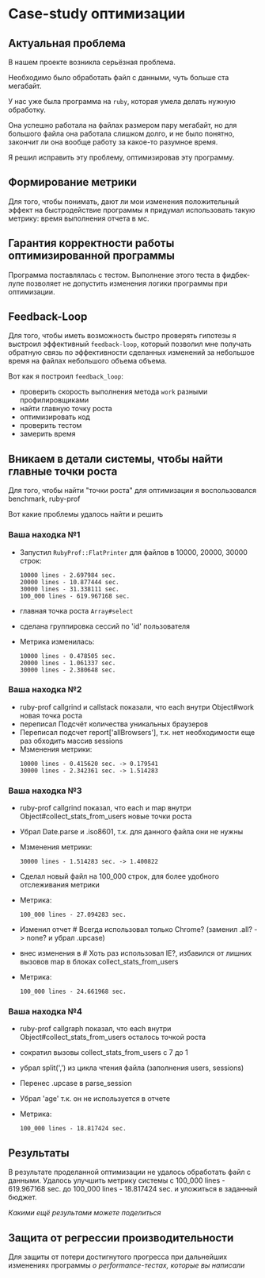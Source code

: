 # Case-study оптимизации

## Актуальная проблема
В нашем проекте возникла серьёзная проблема.

Необходимо было обработать файл с данными, чуть больше ста мегабайт.

У нас уже была программа на `ruby`, которая умела делать нужную обработку.

Она успешно работала на файлах размером пару мегабайт, но для большого файла она работала слишком долго, и не было понятно, закончит ли она вообще работу за какое-то разумное время.

Я решил исправить эту проблему, оптимизировав эту программу.

## Формирование метрики
Для того, чтобы понимать, дают ли мои изменения положительный эффект на быстродействие программы я придумал использовать такую метрику: время выполнения отчета в мс.

## Гарантия корректности работы оптимизированной программы
Программа поставлялась с тестом. Выполнение этого теста в фидбек-лупе позволяет не допустить изменения логики программы при оптимизации.

## Feedback-Loop
Для того, чтобы иметь возможность быстро проверять гипотезы я выстроил эффективный `feedback-loop`, который позволил мне
получать обратную связь по эффективности сделанных изменений за небольшое время на файлах небольшого объема объема.

Вот как я построил `feedback_loop`:

- проверить скорость выполнения метода `work` разными профилировщиками
- найти главную точку роста
- оптимизировать код
- проверить тестом
- замерить время

## Вникаем в детали системы, чтобы найти главные точки роста
Для того, чтобы найти "точки роста" для оптимизации я воспользовался benchmark, ruby-prof

Вот какие проблемы удалось найти и решить

### Ваша находка №1
- Запустил `RubyProf::FlatPrinter` для файлов в 10000, 20000, 30000 строк:
   ```
   10000 lines - 2.697984 sec.
   20000 lines - 10.877444 sec.
   30000 lines - 31.338111 sec.
   100_000 lines - 619.967168 sec.
   ```
- главная точка роста `Array#select`
- сделана группировка сессий по 'id' пользователя

- Метрика изменилась:
   ```
   10000 lines - 0.478505 sec.
   20000 lines - 1.061337 sec.
   30000 lines - 2.380648 sec.
   ```
### Ваша находка №2
- ruby-prof callgrind и callstack показали, что each внутри Object#work новая точка роста
- переписал Подсчёт количества уникальных браузеров
- Переписал подсчет report['allBrowsers'], т.к. нет необходимости еще раз обходить массив sessions
- Мзменения метрики:
   ```
  10000 lines - 0.415620 sec. -> 0.179541
  30000 lines - 2.342361 sec. -> 1.514283
   ```

### Ваша находка №3
- ruby-prof callgrind показал, что each и map внутри Object#collect_stats_from_users новые точки роста
- Убрал Date.parse и .iso8601, т.к. для данного файла они не нужны
- Мзменения метрики:
   ```
  30000 lines - 1.514283 sec. -> 1.400822
   ```
- Сделал новый файл на 100_000 строк, для более удобного отслеживания метрики
- Метрика:
   ```
  100_000 lines - 27.094283 sec.
   ```

- Изменил отчет # Всегда использовал только Chrome? (заменил .all? -> none? и убрал .upcase)
- внес изменения в # Хоть раз использовал IE?, избавился от лишних вызовов map в блоках collect_stats_from_users
- Метрика:
   ```
  100_000 lines - 24.661968 sec.
   ```
### Ваша находка №4
- ruby-prof callgraph показал, что each  внутри Object#collect_stats_from_users осталось точкой роста
- сократил вызовы collect_stats_from_users с 7 до 1
- убрал split(',') из цикла чтения файла (заполнения users, sessions)
- Перенес .upcase в parse_session
- Убрал 'age' т.к. он не используется в отчете

- Метрика:
   ```
  100_000 lines - 18.817424 sec.
   ```

## Результаты
В результате проделанной оптимизации не удалось обработать файл с данными.
Удалось улучшить метрику системы с 100_000 lines - 619.967168 sec. до 100_000 lines - 18.817424 sec. и уложиться в заданный бюджет.

*Какими ещё результами можете поделиться*

## Защита от регрессии производительности
Для защиты от потери достигнутого прогресса при дальнейших изменениях программы *о performance-тестах, которые вы написали*

